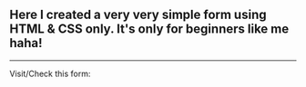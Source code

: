 ## Here I created a very very simple form using HTML & CSS only. It's only for beginners like me haha!
***
Visit/Check this form: 
